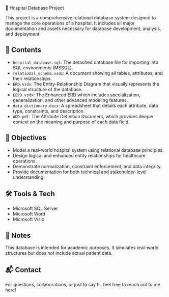 🏥 Hospital Database Project

This project is a comprehensive relational database system designed to manage the core operations of a hospital. It includes all major documentation and assets necessary for database development, analysis, and deployment.

## 📂 Contents
- `hospital_database.sql`: The detached database file for importing into SQL environments (MSSQL).
- `relational_schema.vsdx`: A document showing all tables, attributes, and their relationships.
- `ERD.vsdx`: The Entity-Relationship Diagram that visually represents the logical structure of the database.
- `EERD.vsdx`: The Enhanced ERD which includes specialization, generalization, and other advanced modeling features.
- `data_dictionary.docx`: A spreadsheet that details each attribute, data type, constraints, and description.
- `ADD.pdf`: The Attribute Definition Document, which provides deeper context on the meaning and purpose of each data field.

## 🎯 Objectives
- Model a real-world hospital system using relational database principles.
- Design logical and enhanced entity relationships for healthcare operations.
- Demonstrate normalization, constraint enforcement, and data integrity.
- Provide documentation for both technical and stakeholder-level understanding.

## 🛠️ Tools & Tech
- Microsoft SQL Server
- Microsoft Word
- Microsoft Visio

## 📌 Notes
This database is intended for academic purposes. It simulates real-world structures but does not include actual patient data.

## 📬 Contact
For questions, collaborations, or just to say hi, feel free to reach out to me here!
